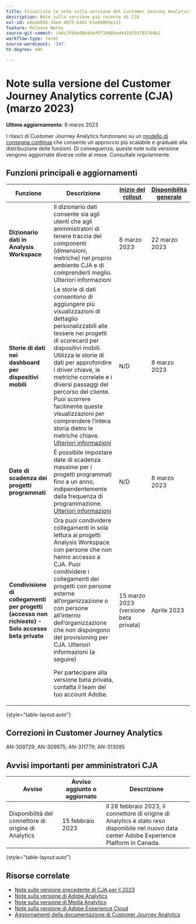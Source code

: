 ```yaml
---
title: Visualizza le note sulla versione del Customer Journey Analytics corrente
description: Note sulla versione più recente di CJA
exl-id: e8eab856-34e0-4875-b441-b1e680b9e111
feature: Release Notes
source-git-commit: c4dc2f66e80644ef6f1b68bed4d16593785764b2
workflow-type: tm+mt
source-wordcount: '347'
ht-degree: 40%

---
```


# Note sulla versione del Customer Journey Analytics corrente (CJA) (marzo 2023)

**Ultimo aggiornamento**: 8 marzo 2023

I rilasci di Customer Journey Analytics funzionano su un [modello di consegna continua](releases.md) che consente un approccio più scalabile e graduale alla distribuzione delle funzioni. Di conseguenza, queste note sulla versione vengono aggiornate diverse volte al mese. Consultale regolarmente.

## Funzioni principali e aggiornamenti

| Funzione | Descrizione | [Inizio del rollout](/help/release-notes/releases.md) | [Disponibilità generale](/help/release-notes/releases.md) |
| ----------- | ---------- | ----- | --- |
| **Dizionario dati in Analysis Workspace** | Il dizionario dati consente sia agli utenti che agli amministratori di tenere traccia dei componenti (dimensioni, metriche) nel proprio ambiente CJA e di comprenderli meglio. Ulteriori informazioni | 8 marzo 2023 | 22 marzo 2023 |
| **Storie di dati nei dashboard per dispositivi mobili** | Le storie di dati consentono di aggiungere più visualizzazioni di dettaglio personalizzabili alle tessere nei progetti di scorecard per dispositivi mobili. Utilizza le storie di dati per approfondire i driver chiave, le metriche correlate e i diversi passaggi del percorso del cliente. Puoi scorrere facilmente queste visualizzazioni per comprendere l’intera storia dietro le metriche chiave. [Ulteriori informazioni](/help/mobile-app/create-scorecard.md#create-data-story) | N/D | 8 marzo 2023 |
| **Date di scadenza dei progetti programmati** | È possibile impostare date di scadenza massime per i progetti programmati fino a un anno, indipendentemente dalla frequenza di programmazione. [Ulteriori informazioni](/help/analysis-workspace/curate-share/t-schedule-report.md) | N/D | 8 marzo 2023 |
| **Condivisione di collegamenti per progetti (accesso non richiesto) - Solo accesso beta privato** | Ora puoi condividere collegamenti in sola lettura ai progetti Analysis Workspace con persone che non hanno accesso a CJA. Puoi condividere i collegamenti dei progetti con persone esterne all’organizzazione o con persone all’interno dell’organizzazione che non dispongono del provisioning per CJA. Ulteriori informazioni (a seguire)<p>Per partecipare alla versione beta privata, contatta il team del tuo account Adobe. | 15 marzo 2023 (versione beta privata) | Aprile 2023 |

{style="table-layout:auto"}

## Correzioni in Customer Journey Analytics

AN-309729; AN-309975; AN-311779; AN-313095

## Avvisi importanti per amministratori CJA

| Avviso | Avviso aggiunto o aggiornato | Descrizione |
| --- | --- | --- |
| Disponibilità del connettore di origine di Analytics | 15 febbraio 2023 | Il 28 febbraio 2023, il connettore di origine di Analytics è stato reso disponibile nel nuovo data center Adobe Experience Platform in Canada. |

{style="table-layout:auto"}

## Risorse correlate

* [Note sulle versione precedente di CJA per il 2023](/help/release-notes/2023.md)
* [Note sulla versione di Adobe Analytics](https://experienceleague.adobe.com/docs/analytics/release-notes/latest.html?lang=it)
* [Note sulla versione di Media Analytics](https://experienceleague.adobe.com/docs/media-analytics/using/additional-resources/release-notes.html?lang=it)
* [Note sulla versione di Adobe Experience Cloud](https://experienceleague.adobe.com/docs/release-notes/experience-cloud/current.html?lang=it)
* [Aggiornamenti della documentazione di Customer Journey Analytics](/help/release-notes/doc-changes.md)

